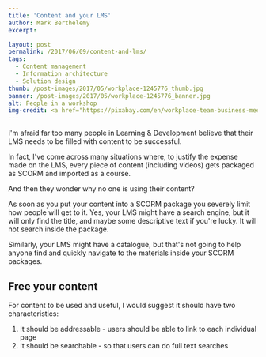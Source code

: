 ```yaml
---
title: 'Content and your LMS'
author: Mark Berthelemy
excerpt:

layout: post
permalink: /2017/06/09/content-and-lms/
tags:
  - Content management
  - Information architecture
  - Solution design
thumb: /post-images/2017/05/workplace-1245776_thumb.jpg
banner: /post-images/2017/05/workplace-1245776_banner.jpg
alt: People in a workshop
img-credit: <a href="https://pixabay.com/en/workplace-team-business-meeting-1245776/" target="_blank">Pixabay</a>
---
```

I'm afraid far too many people in Learning &amp; Development believe that their LMS needs to be filled with content to be successful.

In fact, I've come across many situations where, to justify the expense made on the LMS, every piece of content (including videos) gets packaged as SCORM and imported as a course.

And then they wonder why no one is using their content?

As soon as you put your content into a SCORM package you severely limit how people will get to it. Yes, your LMS might have a search engine, but it will only find the title, and maybe some descriptive text if you're lucky. It will not search inside the package.

Similarly, your LMS might have a catalogue, but that's not going to help anyone find and quickly navigate to the materials inside your SCORM packages.

## Free your content

For content to be used and useful, I would suggest it should have two characteristics:

1. It should be addressable - users should be able to link to each individual page
2. It should be searchable - so that users can do full text searches
